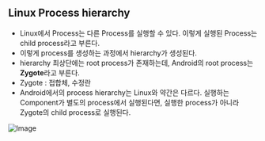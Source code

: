 ## Linux Process hierarchy
- Linux에서 Process는 다른 Process를 실행할 수 있다. 이렇게 실행된 Process는 child process라고 부른다.
- 이렇게 process를 생성하는 과정에서 hierarchy가 생성된다.
- hierarchy 최상단에는 root process가 존재하는데, Android의 root process는 **Zygote**라고 부른다.
- Zygote : 접합체, 수정란 
- Android에서의 process hierarchy는 Linux와 약간은 다르다. 실행하는 Component가 별도의 process에서 실행된다면, 실행한 process가 아니라 Zygote의 child process로 실행된다.

![Image](https://github.com/user-attachments/assets/ff804643-b21c-4596-8c94-b05fe80d94a0)
